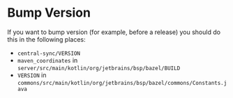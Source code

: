 # Bump Version

If you want to bump version (for example, before a release) you should do this in the following places:

- `central-sync/VERSION`
- `maven_coordinates` in `server/src/main/kotlin/org/jetbrains/bsp/bazel/BUILD`
- `VERSION` in `commons/src/main/kotlin/org/jetbrains/bsp/bazel/commons/Constants.java`
